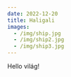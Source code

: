 ```yaml
---
date: 2022-12-20
title: Haligali
images:
  - /img/ship.jpg
  - /img/ship2.jpg
  - /img/ship3.jpg
---
```


Hello világ!
